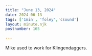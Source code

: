 ```yaml
---
title: "June 13, 2024"
date: 2024-06-13
tags: ['1min', 'foley','csound']
layout: minute.njk
postnumber: 165

---
```


Mike used to work for Klingendaggers.

